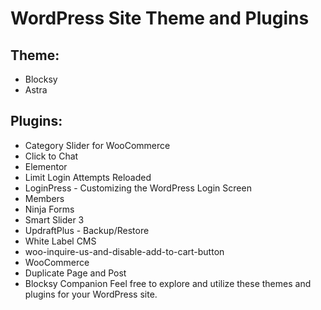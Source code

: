 # WordPress Site Theme and Plugins

## Theme:

* Blocksy
* Astra

## Plugins:

* Category Slider for WooCommerce
* Click to Chat
* Elementor
* Limit Login Attempts Reloaded
* LoginPress - Customizing the WordPress Login Screen
* Members
* Ninja Forms
* Smart Slider 3
* UpdraftPlus - Backup/Restore
* White Label CMS
* woo-inquire-us-and-disable-add-to-cart-button
* WooCommerce
* Duplicate Page and Post
* Blocksy Companion
Feel free to explore and utilize these themes and plugins for your WordPress site.
